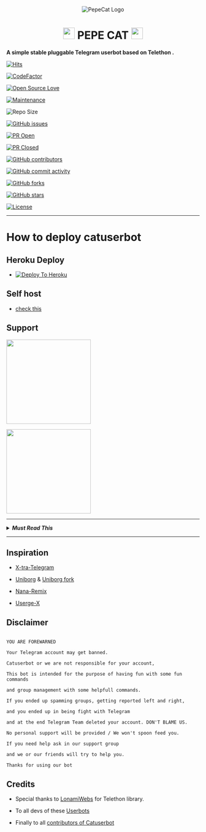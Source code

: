 <p align="center">

<img src="https://telegra.ph/file/b7dc845e3a48cde0d7bb1.jpg" alt="PepeCat Logo">

</p>

<h1 align="center"><img src="./userbot/helpers/resources/Music.gif" width="30px"> <b>PEPE CAT</b> <img src="./userbot/helpers/resources/Music.gif" width="30px"></h1>

<b>A simple stable pluggable Telegram userbot based on Telethon .</b>

[![Hits](https://hits.seeyoufarm.com/api/count/incr/badge.svg?url=https%3A%2F%2Fgithub.com%2Fsandy1709%2Fcatuserbot&count_bg=%2379C83D&title_bg=%23555555&icon=&icon_color=%23E7E7E7&title=hits&edge_flat=false)](https://github.com/sandy1709/catuserbot)

[![CodeFactor](https://www.codefactor.io/repository/github/prono69/pepecat/badge?&style=flat-square)](https://www.codefactor.io/repository/github/prono69/pepecat)

[![Open Source Love](https://badges.frapsoft.com/os/v2/open-source.png?v=103)](https://github.com/ellerbrock/open-source-badges/)

[![Maintenance](https://img.shields.io/badge/Maintained%3F-yes-green?&style=flat-square)](https://GitHub.com/prono69/pepecat/graphs/commit-activity) 

![Repo Size](https://img.shields.io/github/repo-size/prono69/pepecat?&style=flat-square&logo=github)

[![GitHub issues](https://img.shields.io/github/issues/prono69/pepecat?&style=flat-square&logo=github)](https://github.com/prono69/pepecat/issues)

[![PR Open](https://img.shields.io/github/issues-pr/prono69/pepecat?&style=flat-square&logo=github)](https://github.com/prono69/pepecat/pulls)

[![PR Closed](https://img.shields.io/github/issues-pr-closed/sandy1709/catuserbot?&style=flat-square&logo=github)](https://github.com/sandy1709/catuserbot/pulls?q=is:closed)

[![GitHub contributors](https://img.shields.io/github/contributors/sandy1709/catuserbot?&style=flat-square&logo=github)](https://GitHub.com/sandy1709/catuserbot/graphs/contributors/)

[![GitHub commit activity](https://img.shields.io/github/commit-activity/m/prono69/pepecat?&style=flat-square&logo=github)](https://github.com/prono69/pepecat/graphs/commit-activity)

[![GitHub forks](https://img.shields.io/github/forks/sandy1709/catuserbot?&style=flat-square&logo=github)](https://github.com/sandy1709/catuserbot/fork)

[![GitHub stars](https://img.shields.io/github/stars/sandy1709/catuserbot?&style=flat-square&logo=github)](https://github.com/sandy1709/catuserbot/stargazers)

[![License](https://img.shields.io/github/license/prono69/pepecat?&style=flat-square&logo=github)](https://github.com/prono69/pepecat/blob/master/LICENSE)

----

# How to deploy catuserbot

## Heroku Deploy

- [![Deploy To Heroku](https://www.herokucdn.com/deploy/button.svg)](https://github.com/Mr-confused/nekopack)

## Self host

- [check this](https://catuserbot.gitbook.io/catuserbot/tutorial/self-host)

## Support

<a href="https://t.me/catuserbot17"><img src="https://img.shields.io/badge/Channel%20Support%3F-yes-green?&style=flat-square?&logo=telegram" width=220px></a></p>

<a href="https://t.me/catuserbot_support"><img src="https://img.shields.io/badge/Group%20Support%3F-yes-green?&style=flat-square?&logo=telegram" width=220px></a></p>

---

<details>

<summary><b><i>Must Read This</i></b></summary>

* This bot contains some strong NSFW modules.

* Make sure you are at least 18 years old.

* Some NSFW category may can disturb you.

</details>

---

## Inspiration

- [X-tra-Telegram](https://github.com/Dark-Princ3/X-tra-Telegram)

- [Uniborg](https://github.com/SpEcHiDe/UniBorg) & [Uniborg fork](https://github.com/ravana69/PornHub)

- [Nana-Remix](https://github.com/pokurt/Nana-Remix)

- [Userge-X](https://github.com/code-rgb/USERGE-X/)

## Disclaimer

```

YOU ARE FOREWARNED

Your Telegram account may get banned. 

Catuserbot or we are not responsible for your account, 

This bot is intended for the purpose of having fun with some fun commands 

and group management with some helpfull commands.

If you ended up spamming groups, getting reported left and right, 

and you ended up in being fight with Telegram 

and at the end Telegram Team deleted your account. DON'T BLAME US.

No personal support will be provided / We won't spoon feed you. 

If you need help ask in our support group 

and we or our friends will try to help you.

Thanks for using our bot 

```

## Credits

- Special thanks to [LonamiWebs](https://github.com/LonamiWebs/Telethon/) for Telethon library.

- To all devs of these [Userbots](https://github.com/sandy1709/catuserbot/tree/bugs#inspiration)

- Finally to all [contributors of Catuserbot](https://github.com/sandy1709/catuserbot/graphs/contributors)

